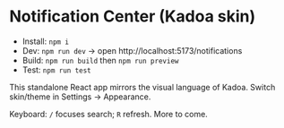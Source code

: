 # Notification Center (Kadoa skin)

- Install: `npm i`
- Dev: `npm run dev` → open http://localhost:5173/notifications
- Build: `npm run build` then `npm run preview`
- Test: `npm run test`

This standalone React app mirrors the visual language of Kadoa. Switch skin/theme in Settings → Appearance.

Keyboard: `/` focuses search; `R` refresh. More to come.
